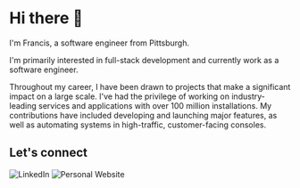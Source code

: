 # Hi there 👋

I'm Francis, a software engineer from Pittsburgh.

I'm primarily interested in full-stack development and currently work as a software engineer.

Throughout my career, I have been drawn to projects that make a significant impact on a large scale. I've had the privilege of working on industry-leading services and applications with over 100 million installations. My contributions have included developing and launching major features, as well as automating systems in high-traffic, customer-facing consoles.

## Let's connect

<p align="left">
  <a href="https://www.linkedin.com/in/francis360/" style="text-decoration: none;">
    <img src="https://img.shields.io/badge/LINKEDIN-0A66C2?style=for-the-badge&logo=linkedin&logoColor=white" alt="LinkedIn">
  <a href="[https://medium.com/@francis220](https://sergefrancis.com/)"style="text-decoration: none;">
    <img src="https://img.shields.io/badge/PERSONAL WEBSITE-000000?style=for-the-badge&logo=medium&logoColor=white" alt="Personal Website">
  </a>
</p>

